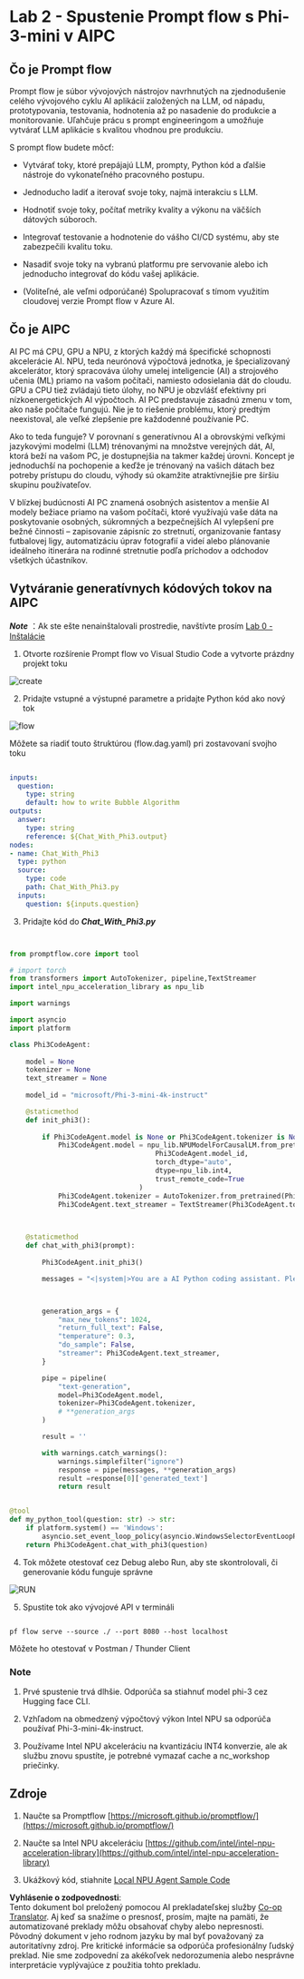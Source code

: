 <!--
CO_OP_TRANSLATOR_METADATA:
{
  "original_hash": "bc29f7fe7fc16bed6932733eac8c81b8",
  "translation_date": "2025-07-17T04:01:35+00:00",
  "source_file": "md/02.Application/02.Code/Phi3/VSCodeExt/HOL/AIPC/02.PromptflowWithNPU.md",
  "language_code": "sk"
}
-->
# **Lab 2 - Spustenie Prompt flow s Phi-3-mini v AIPC**

## **Čo je Prompt flow**

Prompt flow je súbor vývojových nástrojov navrhnutých na zjednodušenie celého vývojového cyklu AI aplikácií založených na LLM, od nápadu, prototypovania, testovania, hodnotenia až po nasadenie do produkcie a monitorovanie. Uľahčuje prácu s prompt engineeringom a umožňuje vytvárať LLM aplikácie s kvalitou vhodnou pre produkciu.

S prompt flow budete môcť:

- Vytvárať toky, ktoré prepájajú LLM, prompty, Python kód a ďalšie nástroje do vykonateľného pracovného postupu.

- Jednoducho ladiť a iterovať svoje toky, najmä interakciu s LLM.

- Hodnotiť svoje toky, počítať metriky kvality a výkonu na väčších dátových súboroch.

- Integrovať testovanie a hodnotenie do vášho CI/CD systému, aby ste zabezpečili kvalitu toku.

- Nasadiť svoje toky na vybranú platformu pre servovanie alebo ich jednoducho integrovať do kódu vašej aplikácie.

- (Voliteľné, ale veľmi odporúčané) Spolupracovať s tímom využitím cloudovej verzie Prompt flow v Azure AI.

## **Čo je AIPC**

AI PC má CPU, GPU a NPU, z ktorých každý má špecifické schopnosti akcelerácie AI. NPU, teda neurónová výpočtová jednotka, je špecializovaný akcelerátor, ktorý spracováva úlohy umelej inteligencie (AI) a strojového učenia (ML) priamo na vašom počítači, namiesto odosielania dát do cloudu. GPU a CPU tiež zvládajú tieto úlohy, no NPU je obzvlášť efektívny pri nízkoenergetických AI výpočtoch. AI PC predstavuje zásadnú zmenu v tom, ako naše počítače fungujú. Nie je to riešenie problému, ktorý predtým neexistoval, ale veľké zlepšenie pre každodenné používanie PC.

Ako to teda funguje? V porovnaní s generatívnou AI a obrovskými veľkými jazykovými modelmi (LLM) trénovanými na množstve verejných dát, AI, ktorá beží na vašom PC, je dostupnejšia na takmer každej úrovni. Koncept je jednoduchší na pochopenie a keďže je trénovaný na vašich dátach bez potreby prístupu do cloudu, výhody sú okamžite atraktívnejšie pre širšiu skupinu používateľov.

V blízkej budúcnosti AI PC znamená osobných asistentov a menšie AI modely bežiace priamo na vašom počítači, ktoré využívajú vaše dáta na poskytovanie osobných, súkromných a bezpečnejších AI vylepšení pre bežné činnosti – zapisovanie zápisníc zo stretnutí, organizovanie fantasy futbalovej ligy, automatizáciu úprav fotografií a videí alebo plánovanie ideálneho itinerára na rodinné stretnutie podľa príchodov a odchodov všetkých účastníkov.

## **Vytváranie generatívnych kódových tokov na AIPC**

***Note*** ：Ak ste ešte nenainštalovali prostredie, navštívte prosím [Lab 0 - Inštalácie](./01.Installations.md)

1. Otvorte rozšírenie Prompt flow vo Visual Studio Code a vytvorte prázdny projekt toku

![create](../../../../../../../../../translated_images/pf_create.bde888dc83502eba082a058175bbf1eee6791219795393a386b06fd3043ec54d.sk.png)

2. Pridajte vstupné a výstupné parametre a pridajte Python kód ako nový tok

![flow](../../../../../../../../../translated_images/pf_flow.520824c0969f2a94f17e947f86bdc4b4c6c88a2efa394fe3bcfb58c0dbc578a7.sk.png)

Môžete sa riadiť touto štruktúrou (flow.dag.yaml) pri zostavovaní svojho toku

```yaml

inputs:
  question:
    type: string
    default: how to write Bubble Algorithm
outputs:
  answer:
    type: string
    reference: ${Chat_With_Phi3.output}
nodes:
- name: Chat_With_Phi3
  type: python
  source:
    type: code
    path: Chat_With_Phi3.py
  inputs:
    question: ${inputs.question}


```

3. Pridajte kód do ***Chat_With_Phi3.py***

```python


from promptflow.core import tool

# import torch
from transformers import AutoTokenizer, pipeline,TextStreamer
import intel_npu_acceleration_library as npu_lib

import warnings

import asyncio
import platform

class Phi3CodeAgent:
    
    model = None
    tokenizer = None
    text_streamer = None
    
    model_id = "microsoft/Phi-3-mini-4k-instruct"

    @staticmethod
    def init_phi3():
        
        if Phi3CodeAgent.model is None or Phi3CodeAgent.tokenizer is None or Phi3CodeAgent.text_streamer is None:
            Phi3CodeAgent.model = npu_lib.NPUModelForCausalLM.from_pretrained(
                                    Phi3CodeAgent.model_id,
                                    torch_dtype="auto",
                                    dtype=npu_lib.int4,
                                    trust_remote_code=True
                                )
            Phi3CodeAgent.tokenizer = AutoTokenizer.from_pretrained(Phi3CodeAgent.model_id)
            Phi3CodeAgent.text_streamer = TextStreamer(Phi3CodeAgent.tokenizer, skip_prompt=True)

    

    @staticmethod
    def chat_with_phi3(prompt):
        
        Phi3CodeAgent.init_phi3()

        messages = "<|system|>You are a AI Python coding assistant. Please help me to generate code in Python.The answer only genertated Python code, but any comments and instructions do not need to be generated<|end|><|user|>" + prompt +"<|end|><|assistant|>"



        generation_args = {
            "max_new_tokens": 1024,
            "return_full_text": False,
            "temperature": 0.3,
            "do_sample": False,
            "streamer": Phi3CodeAgent.text_streamer,
        }

        pipe = pipeline(
            "text-generation",
            model=Phi3CodeAgent.model,
            tokenizer=Phi3CodeAgent.tokenizer,
            # **generation_args
        )

        result = ''

        with warnings.catch_warnings():
            warnings.simplefilter("ignore")
            response = pipe(messages, **generation_args)
            result =response[0]['generated_text']
            return result


@tool
def my_python_tool(question: str) -> str:
    if platform.system() == 'Windows':
        asyncio.set_event_loop_policy(asyncio.WindowsSelectorEventLoopPolicy())
    return Phi3CodeAgent.chat_with_phi3(question)


```

4. Tok môžete otestovať cez Debug alebo Run, aby ste skontrolovali, či generovanie kódu funguje správne

![RUN](../../../../../../../../../translated_images/pf_run.4239e8a0b420a58284edf6ee1471c1697c345670313c8e7beac0edaee15b9a9d.sk.png)

5. Spustite tok ako vývojové API v termináli

```

pf flow serve --source ./ --port 8080 --host localhost   

```

Môžete ho otestovať v Postman / Thunder Client

### **Note**

1. Prvé spustenie trvá dlhšie. Odporúča sa stiahnuť model phi-3 cez Hugging face CLI.

2. Vzhľadom na obmedzený výpočtový výkon Intel NPU sa odporúča používať Phi-3-mini-4k-instruct.

3. Používame Intel NPU akceleráciu na kvantizáciu INT4 konverzie, ale ak službu znovu spustíte, je potrebné vymazať cache a nc_workshop priečinky.

## **Zdroje**

1. Naučte sa Promptflow [https://microsoft.github.io/promptflow/](https://microsoft.github.io/promptflow/)

2. Naučte sa Intel NPU akceleráciu [https://github.com/intel/intel-npu-acceleration-library](https://github.com/intel/intel-npu-acceleration-library)

3. Ukážkový kód, stiahnite [Local NPU Agent Sample Code](../../../../../../../../../code/07.Lab/01/AIPC)

**Vyhlásenie o zodpovednosti**:  
Tento dokument bol preložený pomocou AI prekladateľskej služby [Co-op Translator](https://github.com/Azure/co-op-translator). Aj keď sa snažíme o presnosť, prosím, majte na pamäti, že automatizované preklady môžu obsahovať chyby alebo nepresnosti. Pôvodný dokument v jeho rodnom jazyku by mal byť považovaný za autoritatívny zdroj. Pre kritické informácie sa odporúča profesionálny ľudský preklad. Nie sme zodpovední za akékoľvek nedorozumenia alebo nesprávne interpretácie vyplývajúce z použitia tohto prekladu.